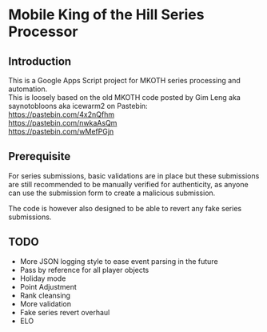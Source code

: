 # Mobile King of the Hill Series Processor
## Introduction
This is a Google Apps Script project for MKOTH series processing and automation.  
This is loosely based on the old MKOTH code posted by Gim Leng aka saynotobloons aka icewarm2 on Pastebin:  
https://pastebin.com/4x2nQfhm  
https://pastebin.com/nwkaAsQm  
https://pastebin.com/wMefPGjn

## Prerequisite
For series submissions, basic validations are in place but these submissions are still recommended to be manually verified for authenticity, as anyone can use the submission form to create a malicious submission.

The code is however also designed to be able to revert any fake series submissions.

## TODO
- More JSON logging style to ease event parsing in the future
- Pass by reference for all player objects
- Holiday mode
- Point Adjustment
- Rank cleansing
- More validation
- Fake series revert overhaul
- ELO
